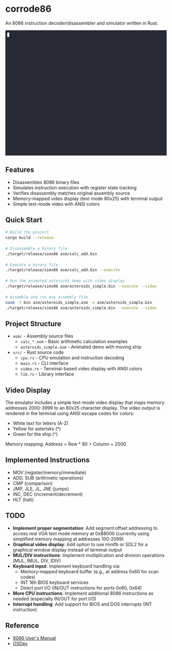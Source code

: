 # corrode86

An 8086 instruction decoder/disassembler and simulator written in Rust.

![Asteroids Demo](docs/asteroids_demo.gif)

## Features

- Disassembles 8086 binary files
- Simulates instruction execution with register state tracking
- Verifies disassembly matches original assembly source
- Memory-mapped video display (text mode 80x25) with terminal output
- Simple text-mode video with ANSI colors

## Quick Start

```bash
# Build the project
cargo build --release

# Disassemble a binary file
./target/release/simx86 asm/calc_add.bin

# Execute a binary file
./target/release/simx86 asm/calc_add.bin --execute

# Run the animated asteroids demo with video display
./target/release/simx86 asm/asteroids_simple.bin --execute --video

# Assemble and run any assembly file
nasm -f bin asm/asteroids_simple.asm -o asm/asteroids_simple.bin
./target/release/simx86 asm/asteroids_simple.bin --execute --video
```

## Project Structure

- `asm/` - Assembly source files
  - `calc_*.asm` - Basic arithmetic calculation examples
  - `asteroids_simple.asm` - Animated demo with moving ship
- `src/` - Rust source code
  - `cpu.rs` - CPU emulation and instruction decoding
  - `main.rs` - CLI interface
  - `video.rs` - Terminal-based video display with ANSI colors
  - `lib.rs` - Library interface

## Video Display

The emulator includes a simple text-mode video display that maps memory addresses 2000-3999 to an 80x25 character display. The video output is rendered in the terminal using ANSI escape codes for colors:

- White text for letters (A-Z)
- Yellow for asterisks (*)
- Green for the ship (^)

Memory mapping: Address = Row * 80 + Column + 2000

## Implemented Instructions

- MOV (register/memory/immediate)
- ADD, SUB (arithmetic operations)
- CMP (comparison)
- JMP, JLE, JL, JNE (jumps)
- INC, DEC (increment/decrement)
- HLT (halt)

## TODO

- **Implement proper segmentation**: Add segment:offset addressing to access real VGA text mode memory at 0xB8000 (currently using simplified memory mapping at addresses 100-2099)
- **Graphical video display**: Add option to use minifb or SDL2 for a graphical window display instead of terminal output
- **MUL/DIV instructions**: Implement multiplication and division operations (MUL, IMUL, DIV, IDIV)
- **Keyboard input**: Implement keyboard handling via:
  - Memory-mapped keyboard buffer (e.g., at address 0x60 for scan codes)
  - INT 16h BIOS keyboard services
  - Direct port I/O (IN/OUT instructions for ports 0x60, 0x64)
- **More CPU instructions**: Implement additional 8086 instructions as needed (especially IN/OUT for port I/O)
- **Interrupt handling**: Add support for BIOS and DOS interrupts (INT instruction)

## Reference

- [8086 User's Manual](https://codeberg.org/bolt/8086-Users-Manual.git)
- [OSDev](https://wiki.osdev.org/)

